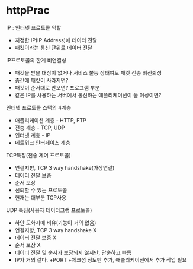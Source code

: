 # httpPrac
IP : 인터넷 프로토콜 역할
- 지정한 IP(IP Address)에 데이터 전달
- 패킷이라는 통신 단위로 데이터 전달

IP프로토콜의 한계
비연결성
- 패킷을 받을 대상이 없거나 서비스 불능 상태여도 패킷 전송
비신뢰성
- 중간에 패킷이 사라지면?
- 패킷이 순서대로 안오면?
프로그램 부분
- 같은 IP를 사용하는 서버에서 통신하는 애플리케이션이 둘 이상이면?

인터넷 프로토콜 스택의 4계층
- 애플리케이션 계층 - HTTP, FTP
- 전송 계층 - TCP, UDP
- 인터넷 계층 - IP
- 네트워크 인터페이스 계층

TCP특징(전송 제어 프로토콜)
- 연결지향, TCP 3 way handshake(가상연결)
- 데이터 전달 보증
- 순서 보장
- 신뢰할 수 있는 프로토콜
- 현재는 대부분 TCP사용

UDP 특징(사용자 데이터그램 프로토콜)
- 하얀 도화지에 비유(기능이 거의 없음)
- 연결지향, TCP 3 way handshake X
- 데이터 전달 보증 X
- 순서 보장 X
- 데이터 전달 및 순서가 보장되지 않지만, 단순하고 빠름
- IP가 거의 같다. +PORT +체크섬 정도만 추가, 애플리케이션에서 추가 작업 필요
